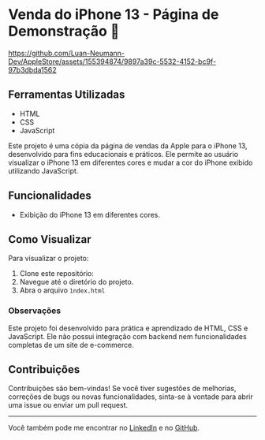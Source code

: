 # Venda do iPhone 13 - Página de Demonstração 📱

https://github.com/Luan-Neumann-Dev/AppleStore/assets/155394874/9897a39c-5532-4152-bc9f-97b3dbda1562

## Ferramentas Utilizadas

- HTML
- CSS
- JavaScript

Este projeto é uma cópia da página de vendas da Apple para o iPhone 13, desenvolvido para fins educacionais e práticos. Ele permite ao usuário visualizar o iPhone 13 em diferentes cores e mudar a cor do iPhone exibido utilizando JavaScript.

## Funcionalidades

- Exibição do iPhone 13 em diferentes cores.

## Como Visualizar

Para visualizar o projeto:

1. Clone este repositório:
2. Navegue até o diretório do projeto.
3. Abra o arquivo `ìndex.html`

### Observações
Este projeto foi desenvolvido para prática e aprendizado de HTML, CSS e JavaScript. Ele não possui integração com backend nem funcionalidades completas de um site de e-commerce.

## Contribuições
Contribuições são bem-vindas! Se você tiver sugestões de melhorias, correções de bugs ou novas funcionalidades, sinta-se à vontade para abrir uma issue ou enviar um pull request.

---
Você também pode me encontrar no [LinkedIn](https://www.linkedin.com/in/luan-henrique-neumann-362593267/) e no [GitHub](https://github.com/Luan-Neumann-Dev).
